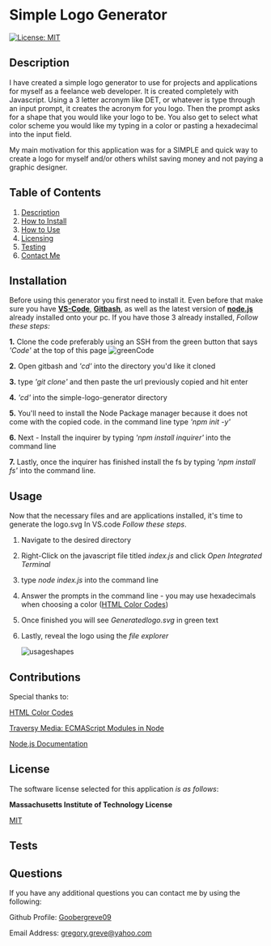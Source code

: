 # Simple Logo Generator

  [![License: MIT](https://img.shields.io/badge/License-MIT-yellow.svg)](https://opensource.org/licenses/MIT)

  
## Description

I have created a simple logo generator to use for projects and applications for myself as a feelance web developer. It is created completely with Javascript. Using a 3 letter acronym like DET, or whatever is type through an input prompt, it creates the acronym for you logo. Then the prompt asks for a shape that you would like your logo to be. You also get to select what color scheme you would like my typing in a color or pasting a hexadecimal into the input field. 

My main motivation for this application was for a SIMPLE and quick way to create a logo for myself and/or others whilst saving money and not paying a graphic designer. 
  
## Table of Contents

1. [Description](#description)  
2. [How to Install](#installation)  
3. [How to Use](#usage)  
4. [Licensing](#license)  
5. [Testing](#tests)  
6. [Contact Me](#questions)

## Installation

Before using this generator you first need to install it. Even before that make sure you have [**VS-Code**](https://code.visualstudio.com/download), [**Gitbash**](https://gitforwindows.org/), as well as the latest version of [**node.js**](https://nodejs.org/en/download) already installed onto your pc. If you have those 3 already installed, *Follow these steps:*

**1.** Clone the code preferably using an SSH from the green button that says *'Code'* at the top of this page
![greenCode](https://github.com/Goobergreve09/simple-logo-generator/assets/143923830/385b6da8-bf3e-4295-aef4-a62078802b3b)

**2.** Open gitbash and *'cd'* into the directory you'd like it cloned
   
**3.** type *'git clone'* and then paste the url previously copied and hit enter

**4.** *'cd'* into the simple-logo-generator directory
   
**5.** You'll need to install the Node Package manager because it does not come with the copied code. in the command line type *'npm init -y'*
   
**6.** Next - Install the inquirer by typing *'npm install inquirer'* into the command line
   
**7.** Lastly, once the inquirer has finished install the fs by typing *'npm install fs'* into the command line.




## Usage

Now that the necessary files and are applications installed, it's  time to generate the logo.svg In VS.code *Follow these steps*.

1. Navigate to the desired directory

2. Right-Click on the javascript file titled *index.js* and click *Open Integrated Terminal*

3. type *node index.js* into the command line

4. Answer the prompts in the command line - you may use hexadecimals when choosing a color ([HTML Color Codes](https://htmlcolorcodes.com/))

5. Once finished you will see *Generatedlogo.svg* in green text

6. Lastly, reveal the logo using the *file explorer*

   ![usageshapes](https://github.com/Goobergreve09/simple-logo-generator/assets/143923830/c723ef03-4005-44a2-aab9-d6ae9e9d2586)


## Contributions

Special thanks to:

[HTML Color Codes](https://htmlcolorcodes.com/)

[Traversy Media: ECMAScript Modules in Node](https://www.youtube.com/watch?v=teDVlOjOCT0&t=455s)

[Node.js Documentation](https://nodejs.org/api/esm.html)


## License

The software license selected for this application *is as follows*:

**Massachusetts Institute of Technology License**

[MIT](https://opensource.org/licenses/MIT)



## Tests



## Questions

If you have any additional questions you can contact me by using the following:

 Github Profile: [Goobergreve09](https://www.github.com/Goobergreve09)

 Email Address: gregory.greve@yahoo.com


